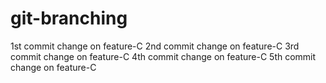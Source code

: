 # git-branching
1st commit change on feature-C
2nd commit change on feature-C
3rd commit change on feature-C
4th commit change on feature-C
5th commit change on feature-C
